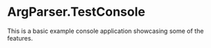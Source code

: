 ﻿# ArgParser.TestConsole
This is a basic example console application showcasing some of the features.